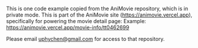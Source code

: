 This is one code example copied from the AniMovie repository, which is in private mode. This is part of the AniMovie site (https://animovie.vercel.app), specifically for powering the movie detail page: Example: https://animovie.vercel.app/movie-info/tt0462699


Please email uphychen@gmail.com for access to that repository.
